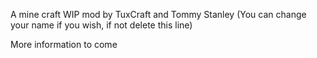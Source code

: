 A mine craft WIP mod by TuxCraft and Tommy Stanley (You can change your name if you wish, if not delete this line)

More information to come